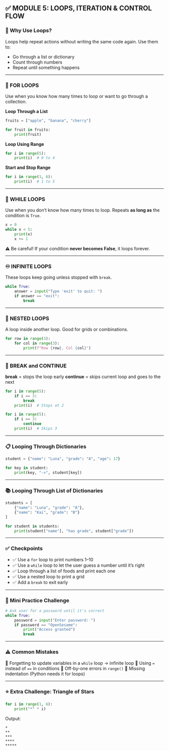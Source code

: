## ✅ MODULE 5: LOOPS, ITERATION & CONTROL FLOW

### 🔁 Why Use Loops?

Loops help repeat actions without writing the same code again. Use them to:

* Go through a list or dictionary
* Count through numbers
* Repeat until something happens

---

### 🔄 FOR LOOPS

Use when you know how many times to loop or want to go through a collection.

**Loop Through a List**

```python
fruits = ["apple", "banana", "cherry"]

for fruit in fruits:
    print(fruit)
```

**Loop Using Range**

```python
for i in range(5):
    print(i)  # 0 to 4
```

**Start and Stop Range**

```python
for i in range(1, 6):
    print(i)  # 1 to 5
```

---

### 🔂 WHILE LOOPS

Use when you don’t know how many times to loop. Repeats **as long as** the condition is `True`.

```python
x = 0
while x < 5:
    print(x)
    x += 1
```

⚠️ Be careful! If your condition **never becomes False**, it loops forever.

---

### ♾️ INFINITE LOOPS

These loops keep going unless stopped with `break`.

```python
while True:
    answer = input("Type 'exit' to quit: ")
    if answer == "exit":
        break
```

---

### 🧩 NESTED LOOPS

A loop inside another loop. Good for grids or combinations.

```python
for row in range(3):
    for col in range(3):
        print(f"Row {row}, Col {col}")
```

---

### 🚦 BREAK and CONTINUE

**break** = stops the loop early
**continue** = skips current loop and goes to the next

```python
for i in range(5):
    if i == 3:
        break
    print(i)  # Stops at 2

for i in range(5):
    if i == 3:
        continue
    print(i)  # Skips 3
```

---

### 📋 Looping Through Dictionaries

```python
student = {"name": "Luna", "grade": "A", "age": 17}

for key in student:
    print(key, "->", student[key])
```

---

### 📚 Looping Through List of Dictionaries

```python
students = [
    {"name": "Luna", "grade": "A"},
    {"name": "Kai", "grade": "B"}
]

for student in students:
    print(student["name"], "has grade", student["grade"])
```

---

### ✅ Checkpoints

* ✅ Use a `for` loop to print numbers 1–10
* ✅ Use a `while` loop to let the user guess a number until it’s right
* ✅ Loop through a list of foods and print each one
* ✅ Use a nested loop to print a grid
* ✅ Add a `break` to exit early

---

### 🎯 Mini Practice Challenge

```python
# Ask user for a password until it's correct
while True:
    password = input("Enter password: ")
    if password == "OpenSesame":
        print("Access granted")
        break
```

---

### ⚠️ Common Mistakes

🚫 Forgetting to update variables in a `while` loop → infinite loop
🚫 Using `=` instead of `==` in conditions
🚫 Off-by-one errors in `range()`
🚫 Missing indentation (Python needs it for loops)

---

### ⭐ Extra Challenge: Triangle of Stars

```python
for i in range(1, 6):
    print("*" * i)
```

Output:

```
*
**
***
****
*****
```
